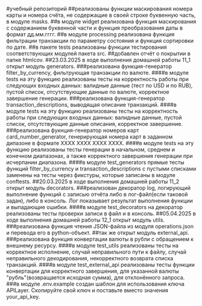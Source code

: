 #учебный репозиторий
##реализованы функции маскирования номера карты и номера счёта,
не содержащие в своей строке буквенную часть, в модуле masks.
##в модуле widget реализована функция маскирования с содержанием буквенной части
и функция преобразования даты в формат дд.мм.гггг.
##в модуле processing реализована функция фильтрации транзакции по параметру состояния
и функция сортировки по дате.
##в пакете tests реализованы функции тестирования соответствующих модулей пакета src.
##добавлен отчёт о покрытии в папке htmlcov.
##23.03.2025 в ходе выполнения домашней работы 11_1 открыт модуль generators.
###реализована функция-генератор filter_by_currency, фильтрующая транзакции по валюте. 
####в модуле tests на эту функцию реализованы тесты на корректность работы при следующих входных данных:
валидные данные (тест по USD и по RUB), пустой список, отсутствующие данные по валюте, корректное завершение генерации.
###реализована функция-генератор transaction_descriptions, выводящая описание транзакций.
####в модуле tests на эту функцию реализованы тесты на корректность работы при следующих входных данных:
валидные данные, пустой список, отсутствующие данные описания, корректное завершение.
###реализована фукнция-генератор номеров карт card_number_generator,
генерирующая номера карт в заданном дипазоне в формате XXXX XXXX XXXX XXXX.
####в модуле tests на эту функцию реализованы тесты генерации в начальном, среднем и конечном диапазонах,
а также корректного завершения генерации при исчерпании диапазона.
####в модуле test_generators прямые тесты функций filter_by_currency и transaction_descriptions
с пустыми списками заменены на тесты через фикстуры, которые записаны в модуле conftests.
##20.03.2025 в ходе выполнения домашней работы 11_2 открыт модуль decorators.
###реализован декоратор log, логирующий выполнение функций с записью отчёта либо в лог-файл(если таковой задан),
либо в консоль. Лог показывает результат выполнения функции и выпадающие ошибки.
####в модуле test_decorators на декоратор реализованы тесты проверки записи в файл и в консоль.
##05.04.2025 в ходе выполнения домашней работы 12_1 открыт модуль utils.
###реализована функция чтения JSON-файла из модуля operations.json и перевода его в python-объект.
##так же открыт модуль external_api.
###реализована функция конвертации валюты в рубли с обращением к внешнему ресурсу.
####в модуле test_utils реализованы тесты на корректное исполнение, случай неправильного пути к файлу,
случай неправильного декодирования, некорректного возврата списка транзакций.
####в модуле test_external_api реализованы тесты функции конвертации для корректного завершения,
для указанной валюты "рубль"(возвращается исходная сумма), для отклонённого запроса.
###в модуле .env.example создан шаблон для использования ключа APILayer. Скопируйте свой ключ
и поставьте вместо значения your_api_key.